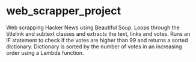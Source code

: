 # web_scrapper_project

Web scrapping Hacker News using Beautiful Soup.
Loops through the titlelink and subtext classes and extracts the text, links and votes. 
Runs an IF statement to check if the votes are higher than 99 and returns a sorted dictionary. 
Dictionary is sorted by the number of votes in an increasing order using a Lambda function. 

